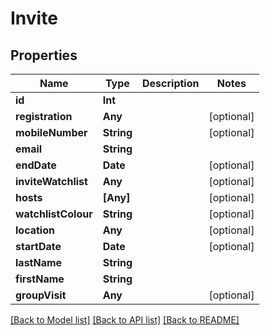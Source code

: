 # Invite

## Properties
Name | Type | Description | Notes
------------ | ------------- | ------------- | -------------
**id** | **Int** |  | 
**registration** | **Any** |  | [optional] 
**mobileNumber** | **String** |  | [optional] 
**email** | **String** |  | 
**endDate** | **Date** |  | [optional] 
**inviteWatchlist** | **Any** |  | [optional] 
**hosts** | **[Any]** |  | [optional] 
**watchlistColour** | **String** |  | [optional] 
**location** | **Any** |  | [optional] 
**startDate** | **Date** |  | [optional] 
**lastName** | **String** |  | 
**firstName** | **String** |  | 
**groupVisit** | **Any** |  | [optional] 

[[Back to Model list]](../README.md#documentation-for-models) [[Back to API list]](../README.md#documentation-for-api-endpoints) [[Back to README]](../README.md)



